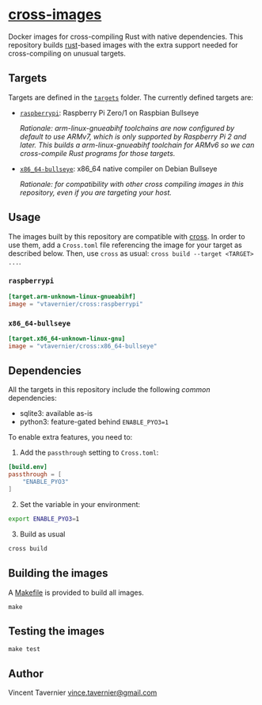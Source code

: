 # [cross-images](https://github.com/vtavernier/cross-images)

Docker images for cross-compiling Rust with native dependencies. This
repository builds [rust](https://hub.docker.com/_/rust/)-based images with the
extra support needed for cross-compiling on unusual targets.

## Targets

Targets are defined in the [`targets`](targets/) folder. The currently defined targets are:

* [`raspberrypi`](targets/raspberrypi): Raspberry Pi Zero/1 on Raspbian Bullseye

  *Rationale: arm-linux-gnueabihf toolchains are now configured by default to
  use ARMv7, which is only supported by Raspberry Pi 2 and later. This builds a
  arm-linux-gnueabihf toolchain for ARMv6 so we can cross-compile Rust programs
  for those targets.*

* [`x86_64-bullseye`](targets/x86_64-bullseye): x86_64 native compiler on Debian Bullseye

  *Rationale: for compatibility with other cross compiling images in this
  repository, even if you are targeting your host.*

## Usage

The images built by this repository are compatible with
[cross](https://github.com/rust-embedded/cross). In order to use them, add a
`Cross.toml` file referencing the image for your target as described below.
Then, use `cross` as usual: `cross build --target <TARGET> ...`.

### `raspberrypi`

```toml
[target.arm-unknown-linux-gnueabihf]
image = "vtavernier/cross:raspberrypi"
```

### `x86_64-bullseye`

```toml
[target.x86_64-unknown-linux-gnu]
image = "vtavernier/cross:x86_64-bullseye"
```

## Dependencies

All the targets in this repository include the following *common* dependencies:

* sqlite3: available as-is
* python3: feature-gated behind `ENABLE_PYO3=1`

To enable extra features, you need to:

1. Add the `passthrough` setting to `Cross.toml`:

```toml
[build.env]
passthrough = [
    "ENABLE_PYO3"
]
```

2. Set the variable in your environment:

```bash
export ENABLE_PYO3=1
```

3. Build as usual

```bash
cross build
```

## Building the images

A [Makefile](Makefile) is provided to build all images.

```
make
```

## Testing the images

```
make test
```

## Author

Vincent Tavernier <vince.tavernier@gmail.com>

